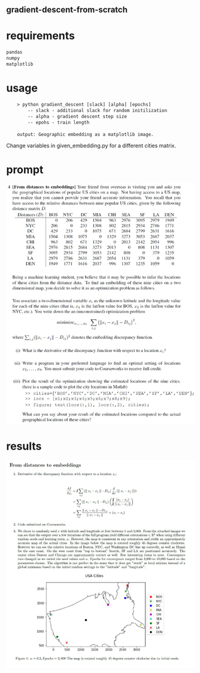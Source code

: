 ## gradient-descent-from-scratch
# requirements
```
pandas
numpy
matplotlib
```
# usage

```
    > python gradient_descent [slack] [alpha] [epochs]
        -- slack - additional slack for random initilization
        -- alpha - gradient descent step size
        -- epohs - train length
    
    output: Geographic embedding as a matplotlib image.
```
Change variables in given_embedding.py for a different cities matrix.

# prompt
![Prompt](https://github.com/tmatrixhy/ml-distances-to-embeddings-gradient-descent/blob/master/gradient-descent-prompt.jpg)

# results

![Results](https://github.com/tmatrixhy/ml-distances-to-embeddings-gradient-descent/blob/master/results.jpg)

